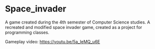 # Space_invader
 
A game created during the 4th semester of Computer Science studies.
A recreated and modified space invader game, created as a project for programming classes.

Gameplay video: https://youtu.be/5a_IeMQ_u6E
